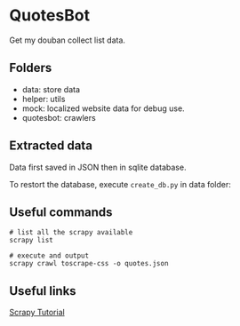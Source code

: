 # QuotesBot
Get my douban collect list data.

## Folders
- data: store data
- helper: utils
- mock: localized website data for debug use.
- quotesbot: crawlers 

## Extracted data

Data first saved in JSON then in sqlite database.

To restort the database, execute `create_db.py` in data folder:


## Useful commands

```shell script
# list all the scrapy available
scrapy list 

# execute and output
scrapy crawl toscrape-css -o quotes.json
```


## Useful links
[Scrapy Tutorial](http://doc.scrapy.org/en/latest/intro/tutorial.html)

